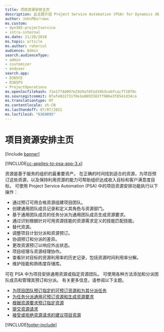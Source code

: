 ```yaml
---
title: 项目资源安排主页
description: 此主题介绍 Project Service Automation (PSA) for Dynamics 365 中的资源管理功能。
author: JohnPBurrows
ms.custom:
- dyn365-projectservice
- intro-internal
ms.date: 11/28/2018
ms.topic: article
ms.author: ruhercul
audience: Admin
search.audienceType:
- admin
- customizer
- enduser
search.app:
- D365CE
- D365PS
- ProjectOperations
ms.openlocfilehash: 71e1774d097e2929a7d51d19b3cebfcacff28f0c
ms.sourcegitcommit: 0fafe022731f0e1e8693382ff906e3f8541d34ca
ms.translationtype: HT
ms.contentlocale: zh-CN
ms.lasthandoff: 07/07/2021
ms.locfileid: "6369095"
---
```

# <a name="resourcing-projects-home-page"></a>项目资源安排主页

[!include [banner](../includes/psa-now-project-operations.md)]

[!INCLUDE[cc-applies-to-psa-app-3.x](../includes/cc-applies-to-psa-app-3x.md)]

资源是基于服务的组织的最重要资产。 在正确的时间找到适合的资源，为项目预订这些资源，以及保持利用资源的能力可帮助组织达成收入目标和客户满意度目标。 可使用 Project Service Automation (PSA) 中的项目资源安排功能执行以下操作：

- 通过预订可用合格资源组建项目团队。
- 创建通用团队成员记录和定义其角色与资源部门。
- 基于通用团队成员的任务分派为通用团队成员生成资源要求。
- 通过识别根据针对可用资源技能的资源需求定义的技能匹配技能。
- 替代资源。
- 调整项目计划分派和资源预订。
- 协调预订和分派的差异。
- 更改资源预订以响应外出状态。
- 项目经理与资源经理协作。
- 查看针对目标的资源利用率的历史记录，包括资源时间利用率分解。
- 维护技能和熟练度存储库。


可在 PSA 中为项目安排通用资源或指定资源团队。 可使用各种方法添加和分派团队成员和管理其预订和分派。 有关更多信息，请参阅以下主题。

- [为项目团队预订指定的可预订资源和为其分派任务](assign-named-bookable-resource.md)
- [为任务分派通用可预订资源和生成资源要求](assign-generic-bookable-resource.md)
- [根据资源要求预订指定资源](book-named-resource.md)
- [提交资源请求](submit-resource-request.md)
- [接受或拒绝资源请求的建议项目资源](accept-reject-proposed-resource.md)


[!INCLUDE[footer-include](../includes/footer-banner.md)]